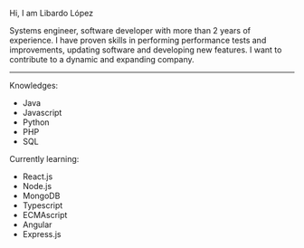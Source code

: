 Hi, I am Libardo López

Systems engineer, software developer with more than 2 years of experience. I have proven skills in performing performance tests and improvements, updating software and developing new features. I want to contribute to a dynamic and expanding company.
		

---

Knowledges:

- Java
- Javascript
- Python
- PHP
- SQL

Currently learning:

- React.js
- Node.js
- MongoDB
- Typescript
- ECMAscript
- Angular
- Express.js
